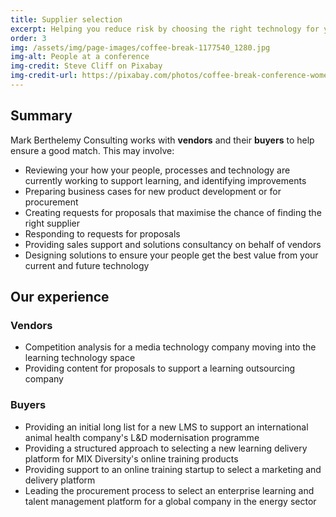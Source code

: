 ```yaml
---
title: Supplier selection
excerpt: Helping you reduce risk by choosing the right technology for your needs
order: 3
img: /assets/img/page-images/coffee-break-1177540_1280.jpg
img-alt: People at a conference
img-credit: Steve Cliff on Pixabay
img-credit-url: https://pixabay.com/photos/coffee-break-conference-women-1177540/
---
```

## Summary

Mark Berthelemy Consulting works with **vendors** and their **buyers** to help ensure a good match. This may involve:

- Reviewing your how your people, processes and technology are currently working to support learning, and identifying improvements
- Preparing business cases for new product development or for procurement
- Creating requests for proposals that maximise the chance of finding the right supplier
- Responding to requests for proposals
- Providing sales support and solutions consultancy on behalf of vendors
- Designing solutions to ensure your people get the best value from your current and future technology

## Our experience

### Vendors

- Competition analysis for a media technology company moving into the learning technology space
- Providing content for proposals to support a learning outsourcing company

### Buyers

- Providing an initial long list for a new LMS to support an international animal health company's L&D modernisation programme
- Providing a structured approach to selecting a new learning delivery platform for MIX Diversity's online training products
- Providing support to an online training startup to select a marketing and delivery platform
- Leading the procurement process to select an enterprise learning and talent management platform for a global company in the energy sector